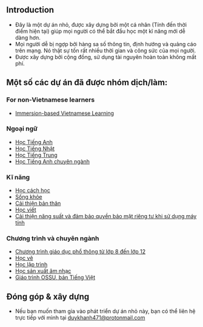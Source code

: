 ## Introduction
- Đây là một dự án nhỏ, được xây dựng bởi một cá nhân (Tính đến thời điểm hiện tại) giúp mọi người có thể bắt đầu học một kĩ năng mới dễ dàng hơn.
- Mọi người dễ bị ngợp bởi hàng sa số thông tin, định hướng và quảng cáo trên mạng. Nó thật sự tốn rất nhiều thời gian và công sức của mọi người.
- Được xây dựng bởi cộng đồng, sử dụng tài nguyên hoàn toàn không mất phí. 

## Một số các dự án đã được nhóm dịch/làm:

### For non-Vietnamese learners
- [Immersion-based Vietnamese Learning](https://daihocmo.github.io/learn-vietnamese)

### Ngoại ngữ

- [Học Tiếng Anh](https://daihocmo.github.io/hoc-tieng-anh/)
- [Học Tiếng Nhật](https://daihocmo.github.io/hoc-tieng-nhat)
- [Học Tiếng Trung](https://daihocmo.github.io/hoc-tieng-trung/)
- [Học Tiếng Anh chuyên ngành](https://daihocmo.github.io/anh-chuyen-nganh/)

### Kĩ năng
- [Học cách học](https://daihocmo.github.io/hoc-cach-hoc)
- [Sống khỏe](https://daihocmo.github.io/song-khoe)
- [Cải thiện bản thân](https://daihocmo.github.io/cai-thien-ban-than/)
- [Học viết](https://daihocmo.github.io/hoc-viet/)
- [Cải thiện năng suất và đảm bảo quyền bảo mật riêng tư khi sử dụng máy tính](https://daihocmo.github.io/linux-productivity)

### Chương trình và chuyên ngành

- [Chương trình giáo dục phổ thông từ lớp 8 đến lớp 12](https://daihocmo.github.io/chuong-trinh-pho-thong/)
- [Học vẽ](https://daihocmo.github.io/hoc-ve/)
- [Học lập trình](https://daihocmo.github.io/hoc-lap-trinh/)
- [Học sản xuất âm nhạc](https://daihocmo.github.io/lam-nhac)
- [Giáo trình OSSU, bản Tiếng Việt](https://daihocmo.github.io/ossu-vi)

## Đóng góp & xây dựng
- Nếu bạn muốn tham gia vào phát triển dự án nhỏ này, bạn có thể liên hệ trực tiếp với mình tại duykhanh471@protonmail.com